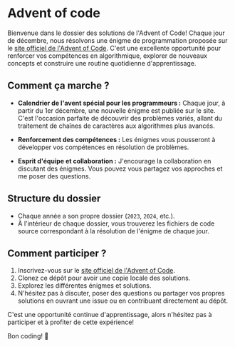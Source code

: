 # Advent of code

Bienvenue dans le dossier des solutions de l'Advent of Code! Chaque jour de décembre, nous résolvons une énigme de programmation proposée sur le [site officiel de l'Advent of Code](https://adventofcode.com/). C'est une excellente opportunité pour renforcer vos compétences en algorithmique, explorer de nouveaux concepts et construire une routine quotidienne d'apprentissage.

## Comment ça marche ?

- **Calendrier de l'avent spécial pour les programmeurs :** Chaque jour, à partir du 1er décembre, une nouvelle énigme est publiée sur le site. C'est l'occasion parfaite de découvrir des problèmes variés, allant du traitement de chaînes de caractères aux algorithmes plus avancés.

- **Renforcement des compétences :** Les énigmes vous pousseront à développer vos compétences en résolution de problèmes.
  
- **Esprit d'équipe et collaboration :** J'encourage la collaboration en discutant des énigmes. Vous pouvez vous partagez vos approches et me poser des questions.

## Structure du dossier

- Chaque année a son propre dossier (`2023`, `2024`, etc.).
- À l'intérieur de chaque dossier, vous trouverez les fichiers de code source correspondant à la résolution de l'énigme de chaque jour.

## Comment participer ?

1. Inscrivez-vous sur le [site officiel de l'Advent of Code](https://adventofcode.com/).
2. Clonez ce dépôt pour avoir une copie locale des solutions.
3. Explorez les différentes énigmes et solutions.
4. N'hésitez pas à discuter, poser des questions ou partager vos propres solutions en ouvrant une issue ou en contribuant directement au dépôt.

C'est une opportunité continue d'apprentissage, alors n'hésitez pas à participer et à profiter de cette expérience!

Bon coding! 🚀
